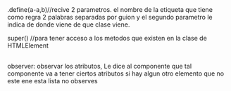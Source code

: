 ##
.define(a-a,b)//recive 2 parametros. el nombre de la etiqueta que tiene como regra 2 palabras separadas por guion y el segundo parametro le indica de donde viene de que clase viene.

super() //para tener acceso a los metodos que existen en la clase de HTMLElement
##
observer: observar los atributos, Le dice al componente que tal componente va a tener ciertos atributos si hay algun otro elemento que no este ene esta lista no observes